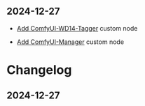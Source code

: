 ## 2024-12-27
- [Add ComfyUI-WD14-Tagger](https://github.com/pythongosssss/ComfyUI-WD14-Tagger) custom node

- [Add ComfyUI-Manager](https://github.com/ltdrdata/ComfyUI-Manager) custom node
# Changelog

## 2024-12-27

